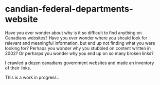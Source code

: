 # candian-federal-departments-website

Have you ever wonder about why is it so difficult to find anything on Canadians websites? 
Have you ever wonder where you should look for relevant and meaningful information, but end up not finding what you were looking for? 
Perhaps you wonder why you stubbled on content written in 2002? 
Or perharps you wonder why you end up on so many broken links?

I crawled a dozen canadians government websites and made an inventory of their links.

This is a work in progress..
